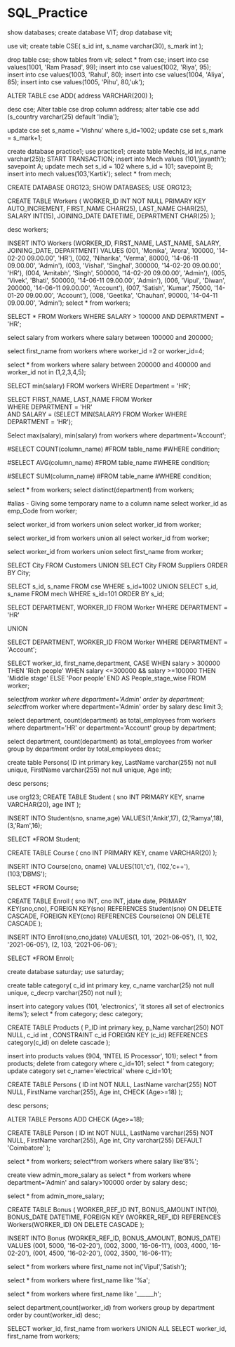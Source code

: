 # SQL_Practice

show databases;
create database VIT;
drop database vit;

use vit;
create table CSE(
s_id int,
s_name varchar(30),
s_mark int
);

drop table cse;
show tables from vit;
select * from cse;
insert into cse values(1001, 'Ram Prasad', 99);
insert into cse values(1002, 'Riya', 95);
insert into cse values(1003, 'Rahul', 80);
insert into cse values(1004, 'Aliya', 85);
insert into cse values(1005, 'Pihu', 80,'uk');

ALTER TABLE cse ADD(
    address VARCHAR(200)
);

desc cse;
Alter table cse drop column address;
alter table cse add (s_country varchar(25) default 'India');

update cse set s_name ='Vishnu' where s_id=1002;
update cse set s_mark = s_mark+1;

create database practice1;
use practice1;
create table Mech(s_id int,s_name varchar(25));
START TRANSACTION;
insert into Mech values (101,'jayanth');
savepoint A;
update mech set s_id = 102 where s_id = 101;
savepoint B;
insert into  mech values(103,'Kartik');
select * from mech;

CREATE DATABASE ORG123;
SHOW DATABASES;
USE ORG123;

CREATE TABLE Workers (
	WORKER_ID INT NOT NULL PRIMARY KEY AUTO_INCREMENT,
	FIRST_NAME CHAR(25),
	LAST_NAME CHAR(25),
	SALARY INT(15),
	JOINING_DATE DATETIME,
	DEPARTMENT CHAR(25)
);

desc workers;

INSERT INTO Workers 
	(WORKER_ID, FIRST_NAME, LAST_NAME, SALARY, JOINING_DATE, DEPARTMENT) VALUES
		(001, 'Monika', 'Arora', 100000, '14-02-20 09.00.00', 'HR'),
		(002, 'Niharika', 'Verma', 80000, '14-06-11 09.00.00', 'Admin'),
		(003, 'Vishal', 'Singhal', 300000, '14-02-20 09.00.00', 'HR'),
		(004, 'Amitabh', 'Singh', 500000, '14-02-20 09.00.00', 'Admin'),
		(005, 'Vivek', 'Bhati', 500000, '14-06-11 09.00.00', 'Admin'),
		(006, 'Vipul', 'Diwan', 200000, '14-06-11 09.00.00', 'Account'),
		(007, 'Satish', 'Kumar', 75000, '14-01-20 09.00.00', 'Account'),
		(008, 'Geetika', 'Chauhan', 90000, '14-04-11 09.00.00', 'Admin');
select * from workers;

SELECT * FROM Workers WHERE SALARY > 100000 AND DEPARTMENT = 'HR';

select salary from workers where salary between 100000 and 200000;

select first_name from workers where worker_id =2 or worker_id=4;

select * from workers where salary between 200000 and 400000 and worker_id not in (1,2,3,4,5);

SELECT min(salary)
FROM workers
WHERE Department = 'HR';

SELECT FIRST_NAME, LAST_NAME  FROM Worker  
WHERE DEPARTMENT = 'HR'  
AND SALARY = (SELECT MIN(SALARY) FROM Worker WHERE DEPARTMENT = 'HR');

Select max(salary), min(salary) from workers where department='Account';

#SELECT COUNT(column_name)
#FROM table_name
#WHERE condition;

#SELECT AVG(column_name)
#FROM table_name
#WHERE condition;

#SELECT SUM(column_name)
#FROM table_name
#WHERE condition;

select * from workers;
select distinct(department) from workers;

#alias - Giving some temporary name to a column name
select worker_id as emp_Code from worker;

select worker_id from workers union select worker_id from worker;

select worker_id from workers union all select worker_id from worker;

select worker_id from workers union select first_name from worker;

SELECT City FROM Customers
UNION
SELECT City FROM Suppliers
ORDER BY City;

SELECT s_id, s_name FROM cse
WHERE s_id=1002
UNION
SELECT s_id, s_name FROM mech
WHERE s_id=101
ORDER BY s_id;

SELECT DEPARTMENT, WORKER_ID 
FROM Worker 
WHERE DEPARTMENT = 'HR' 

UNION 

SELECT DEPARTMENT, WORKER_ID 
FROM Worker 
WHERE DEPARTMENT = 'Account';

SELECT worker_id, first_name,department,
CASE
    WHEN salary > 300000 THEN 'Rich people'
    WHEN salary <=300000 && salary >=100000 THEN 'Middle stage'
    ELSE 'Poor people'
END 
AS People_stage_wise
FROM worker;

select*from worker where department='Admin' order by department;
select*from worker where department='Admin' order by salary desc limit 3;

select department, count(department) as total_employees from workers 
where department='HR' or department='Account' group by department;

select department, count(department) as total_employees from worker
group by department
order by total_employees desc;

create table Persons(
ID int primary key,
LastName varchar(255) not null unique,
FirstName varchar(255) not null unique,
Age int);

desc persons;

use org123;
CREATE TABLE Student (
    sno INT PRIMARY KEY,
    sname VARCHAR(20),
    age INT
);

INSERT INTO Student(sno, sname,age)
VALUES(1,'Ankit',17),
       (2,'Ramya',18),
       (3,'Ram',16);

SELECT *FROM Student;

CREATE TABLE Course (
    cno INT PRIMARY KEY,
    cname VARCHAR(20)
);

INSERT INTO Course(cno, cname)
VALUES(101,'c'),
       (102,'c++'),
       (103,'DBMS');

SELECT *FROM Course;

CREATE TABLE Enroll (
    sno INT,
    cno INT,
    jdate date,
    PRIMARY KEY(sno,cno),
    FOREIGN KEY(sno) REFERENCES Student(sno) ON DELETE CASCADE, 
    FOREIGN KEY(cno) REFERENCES Course(cno) ON DELETE CASCADE
);

INSERT INTO Enroll(sno,cno,jdate)
VALUES(1, 101, '2021-06-05'),
       (1, 102, '2021-06-05'),
       (2, 103, '2021-06-06');

SELECT *FROM Enroll;

create database saturday;
use saturday;

create table category(
c_id int primary key,
c_name varchar(25) not null unique,
c_decrp varchar(250) not null
);

insert into category values (101, 'electronics', 'it stores all set of electronics items');
select * from category;
desc category;

CREATE TABLE Products (
    P_ID int primary key,
    p_Name varchar(250) NOT NULL,
    c_id int ,
    CONSTRAINT c_id FOREIGN KEY (c_id)
    REFERENCES category(c_id) on delete cascade
);

insert into products values (904, 'INTEL I5 Processor', 101);
select * from products;
delete from category where c_id=101;
select * from category;
update category set c_name='electrical' where c_id=101;

CREATE TABLE Persons (
    ID int NOT NULL,
    LastName varchar(255) NOT NULL,
    FirstName varchar(255),
    Age int,
    CHECK (Age>=18)
);

desc persons;

ALTER TABLE Persons ADD CHECK (Age>=18);

CREATE TABLE Person (
    ID int NOT NULL,
    LastName varchar(255) NOT NULL,
    FirstName varchar(255),
    Age int,
    City varchar(255) DEFAULT 'Coimbatore'
);

select * from workers;
select*from workers where salary like'8%';

create view admin_more_salary as
select * from workers where department='Admin' and salary>100000 order by salary desc;

select * from admin_more_salary;

CREATE TABLE Bonus (
	WORKER_REF_ID INT,
	BONUS_AMOUNT INT(10),
	BONUS_DATE DATETIME,
	FOREIGN KEY (WORKER_REF_ID)
		REFERENCES Workers(WORKER_ID)
        ON DELETE CASCADE
);

INSERT INTO Bonus (WORKER_REF_ID, BONUS_AMOUNT, BONUS_DATE) VALUES
		(001, 5000, '16-02-20'),
		(002, 3000, '16-06-11'),
		(003, 4000, '16-02-20'),
		(001, 4500, '16-02-20'),
		(002, 3500, '16-06-11');

select * from workers where first_name not in('Vipul','Satish');

select * from workers where first_name like '%a';

select * from workers where first_name like '______h';

select department,count(worker_id) from workers group by department order by count(worker_id) desc;

SELECT worker_id, first_name from workers
UNION ALL
SELECT worker_id, first_name from workers;
